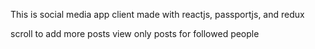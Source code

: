 This is social media app client made with reactjs, passportjs, and redux

scroll to add more posts
view only posts for followed people